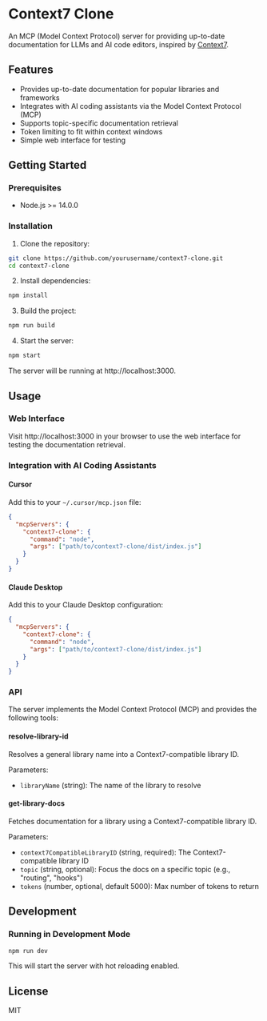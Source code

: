 # Context7 Clone

An MCP (Model Context Protocol) server for providing up-to-date documentation for LLMs and AI code editors, inspired by [Context7](https://github.com/upstash/context7).

## Features

- Provides up-to-date documentation for popular libraries and frameworks
- Integrates with AI coding assistants via the Model Context Protocol (MCP)
- Supports topic-specific documentation retrieval
- Token limiting to fit within context windows
- Simple web interface for testing

## Getting Started

### Prerequisites

- Node.js >= 14.0.0

### Installation

1. Clone the repository:
```bash
git clone https://github.com/yourusername/context7-clone.git
cd context7-clone
```

2. Install dependencies:
```bash
npm install
```

3. Build the project:
```bash
npm run build
```

4. Start the server:
```bash
npm start
```

The server will be running at http://localhost:3000.

## Usage

### Web Interface

Visit http://localhost:3000 in your browser to use the web interface for testing the documentation retrieval.

### Integration with AI Coding Assistants

#### Cursor

Add this to your `~/.cursor/mcp.json` file:

```json
{
  "mcpServers": {
    "context7-clone": {
      "command": "node",
      "args": ["path/to/context7-clone/dist/index.js"]
    }
  }
}
```

#### Claude Desktop

Add this to your Claude Desktop configuration:

```json
{
  "mcpServers": {
    "context7-clone": {
      "command": "node",
      "args": ["path/to/context7-clone/dist/index.js"]
    }
  }
}
```

### API

The server implements the Model Context Protocol (MCP) and provides the following tools:

#### resolve-library-id

Resolves a general library name into a Context7-compatible library ID.

Parameters:
- `libraryName` (string): The name of the library to resolve

#### get-library-docs

Fetches documentation for a library using a Context7-compatible library ID.

Parameters:
- `context7CompatibleLibraryID` (string, required): The Context7-compatible library ID
- `topic` (string, optional): Focus the docs on a specific topic (e.g., "routing", "hooks")
- `tokens` (number, optional, default 5000): Max number of tokens to return

## Development

### Running in Development Mode

```bash
npm run dev
```

This will start the server with hot reloading enabled.

## License

MIT
